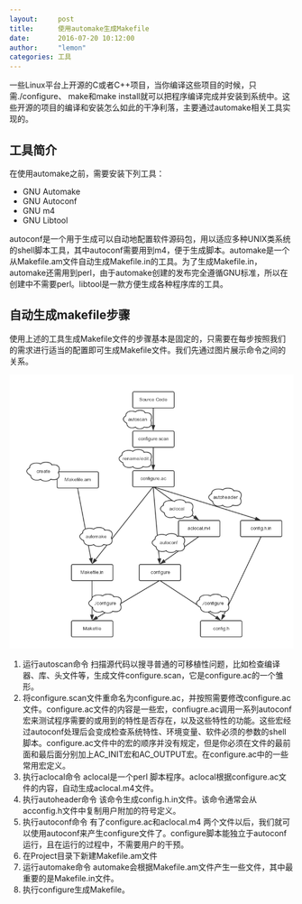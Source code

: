 ```yaml
---
layout:     post
title:      使用automake生成Makefile
date:       2016-07-20 10:12:00
author:     "lemon"
categories: 工具
---
```


一些Linux平台上开源的C或者C++项目，当你编译这些项目的时候，只需./configure、 make和make install就可以把程序编译完成并安装到系统中。这些开源的项目的编译和安装怎么如此的干净利落，主要通过automake相关工具实现的。

## 工具简介

在使用automake之前，需要安装下列工具：

-   GNU Automake
-   GNU Autoconf
-   GNU m4
-   GNU Libtool

autoconf是一个用于生成可以自动地配置软件源码包，用以适应多种UNIX类系统的shell脚本工具，其中autoconf需要用到m4，便于生成脚本。automake是一个从Makefile.am文件自动生成Makefile.in的工具。为了生成Makefile.in，automake还需用到perl，由于automake创建的发布完全遵循GNU标准，所以在创建中不需要perl。libtool是一款方便生成各种程序库的工具。

## 自动生成makefile步骤

使用上述的工具生成Makefile文件的步骤基本是固定的，只需要在每步按照我们的需求进行适当的配置即可生成Makefile文件。我们先通过图片展示命令之间的关系。

![automake命令](/images/automake/1.png)

1. 运行autoscan命令
扫描源代码以搜寻普通的可移植性问题，比如检查编译器、库、头文件等，生成文件configure.scan，它是configure.ac的一个雏形。
2. 将configure.scan文件重命名为configure.ac，并按照需要修改configure.ac文件。configure.ac文件的内容是一些宏，confiugre.ac调用一系列autoconf宏来测试程序需要的或用到的特性是否存在，以及这些特性的功能。这些宏经过autoconf处理后会变成检查系统特性、环境变量、软件必须的参数的shell脚本。configure.ac文件中的宏的顺序并没有规定，但是你必须在文件的最前面和最后面分别加上AC_INIT宏和AC_OUTPUT宏。在configure.ac中的一些常用宏定义。
3. 执行aclocal命令
aclocal是一个perl 脚本程序。aclocal根据configure.ac文件的内容，自动生成aclocal.m4文件。
4. 执行autoheader命令
该命令生成config.h.in文件。该命令通常会从acconfig.h文件中复制用户附加的符号定义。
5. 执行autoconf命令
有了configure.ac和aclocal.m4 两个文件以后，我们就可以使用autoconf来产生configure文件了。configure脚本能独立于autoconf运行，且在运行的过程中，不需要用户的干预。
6. 在Project目录下新建Makefile.am文件
7. 运行automake命令
automake会根据Makefile.am文件产生一些文件，其中最重要的是Makefile.in文件。
8. 执行configure生成Makefile。
